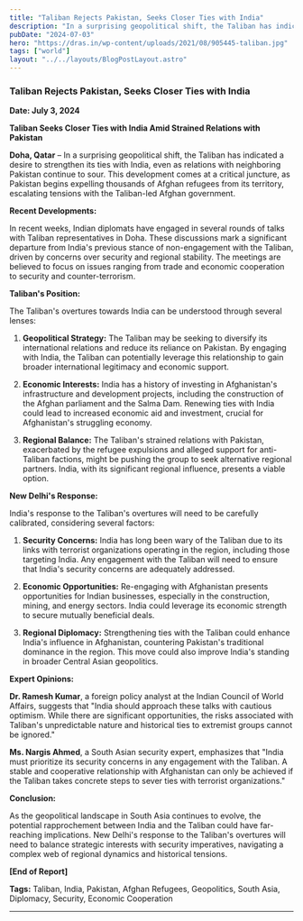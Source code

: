 ```yaml
---
title: "Taliban Rejects Pakistan, Seeks Closer Ties with India"
description: "In a surprising geopolitical shift, the Taliban has indicated a desire to strengthen its ties with India"
pubDate: "2024-07-03"
hero: "https://dras.in/wp-content/uploads/2021/08/905445-taliban.jpg"
tags: ["world"]
layout: "../../layouts/BlogPostLayout.astro"
---
```

### **Taliban Rejects Pakistan, Seeks Closer Ties with India**

**Date: July 3, 2024**

**Taliban Seeks Closer Ties with India Amid Strained Relations with Pakistan** 

**Doha, Qatar** – In a surprising geopolitical shift, the Taliban has indicated a desire to strengthen its ties with India, even as relations with neighboring Pakistan continue to sour. This development comes at a critical juncture, as Pakistan begins expelling thousands of Afghan refugees from its territory, escalating tensions with the Taliban-led Afghan government.

**Recent Developments:**

In recent weeks, Indian diplomats have engaged in several rounds of talks with Taliban representatives in Doha. These discussions mark a significant departure from India's previous stance of non-engagement with the Taliban, driven by concerns over security and regional stability. The meetings are believed to focus on issues ranging from trade and economic cooperation to security and counter-terrorism.

**Taliban's Position:**

The Taliban's overtures towards India can be understood through several lenses:

1. **Geopolitical Strategy:** The Taliban may be seeking to diversify its international relations and reduce its reliance on Pakistan. By engaging with India, the Taliban can potentially leverage this relationship to gain broader international legitimacy and economic support.
   
2. **Economic Interests:** India has a history of investing in Afghanistan's infrastructure and development projects, including the construction of the Afghan parliament and the Salma Dam. Renewing ties with India could lead to increased economic aid and investment, crucial for Afghanistan's struggling economy.
   
3. **Regional Balance:** The Taliban's strained relations with Pakistan, exacerbated by the refugee expulsions and alleged support for anti-Taliban factions, might be pushing the group to seek alternative regional partners. India, with its significant regional influence, presents a viable option.

**New Delhi's Response:**

India's response to the Taliban's overtures will need to be carefully calibrated, considering several factors:

1. **Security Concerns:** India has long been wary of the Taliban due to its links with terrorist organizations operating in the region, including those targeting India. Any engagement with the Taliban will need to ensure that India's security concerns are adequately addressed.

2. **Economic Opportunities:** Re-engaging with Afghanistan presents opportunities for Indian businesses, especially in the construction, mining, and energy sectors. India could leverage its economic strength to secure mutually beneficial deals.

3. **Regional Diplomacy:** Strengthening ties with the Taliban could enhance India's influence in Afghanistan, countering Pakistan's traditional dominance in the region. This move could also improve India's standing in broader Central Asian geopolitics.

**Expert Opinions:**

**Dr. Ramesh Kumar**, a foreign policy analyst at the Indian Council of World Affairs, suggests that "India should approach these talks with cautious optimism. While there are significant opportunities, the risks associated with Taliban's unpredictable nature and historical ties to extremist groups cannot be ignored."

**Ms. Nargis Ahmed**, a South Asian security expert, emphasizes that "India must prioritize its security concerns in any engagement with the Taliban. A stable and cooperative relationship with Afghanistan can only be achieved if the Taliban takes concrete steps to sever ties with terrorist organizations."

**Conclusion:**

As the geopolitical landscape in South Asia continues to evolve, the potential rapprochement between India and the Taliban could have far-reaching implications. New Delhi's response to the Taliban's overtures will need to balance strategic interests with security imperatives, navigating a complex web of regional dynamics and historical tensions.

**[End of Report]**

**Tags:** Taliban, India, Pakistan, Afghan Refugees, Geopolitics, South Asia, Diplomacy, Security, Economic Cooperation

---